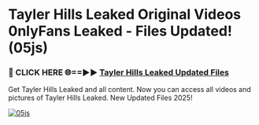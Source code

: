 # Tayler Hills Leaked Original Videos 0nlyFans Leaked - Files Updated! (05js)

<h3>🔴 CLICK HERE 🌐==►► <a href="https://tinyurl.com/3hn5wdd3" rel="nofollow">Tayler Hills Leaked Updated Files</a></h3>

Get Tayler Hills Leaked and all content. Now you can access all videos and pictures of Tayler Hills Leaked. New Updated Files 2025!

[![05js](https://i.imgur.com/4HnBqBT.gif)](https://tinyurl.com/3hn5wdd3)
